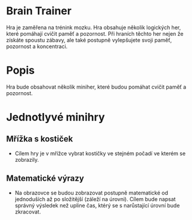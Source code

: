 # Brain Trainer
Hra je zaměřena na trénink mozku. Hra obsahuje několik logických her, které pomáhají cvičit paměť a pozornost. Při hraních těchto her nejen že získáte spoustu zábavy, ale také postupně vylepšujete svoji paměť, pozornost a koncentraci.

# Popis
Hra bude obsahovat několik miniher, které budou pomáhat cvičit paměť a pozornost.

# Jednotlyvé minihry
## Mřížka s kostiček
- Cílem hry je v mřížce vybrat kostičky ve stejném počadí ve kterém se zobrazily.
## Matematické výrazy
- Na obrazovce se budou zobrazovat postupně matematické od jednoduších až po složitější (záleží na úrovni). Cílem bude napsat správný výsledek než upline čas, ktérý se s narůstající úrovní bude zkracovat.
